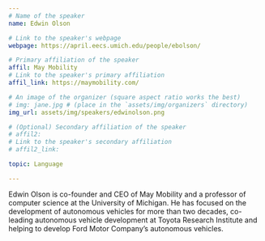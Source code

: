 ```yaml
---
# Name of the speaker
name: Edwin Olson

# Link to the speaker's webpage
webpage: https://april.eecs.umich.edu/people/ebolson/

# Primary affiliation of the speaker
affil: May Mobility
# Link to the speaker's primary affiliation
affil_link: https://maymobility.com/

# An image of the organizer (square aspect ratio works the best)
# img: jane.jpg # (place in the `assets/img/organizers` directory)
img_url: assets/img/speakers/edwinolson.png

# (Optional) Secondary affiliation of the speaker
# affil2:
# Link to the speaker's secondary affiliation
# affil2_link:

topic: Language

---
```


<!-- Whatever you write below will show up as the speaker's bio -->

Edwin Olson is co-founder and CEO of May Mobility and a professor of computer science at the University of Michigan. He has focused on the development of autonomous vehicles for more than two decades, co-leading autonomous vehicle development at Toyota Research Institute and helping to develop Ford Motor Company’s autonomous vehicles.